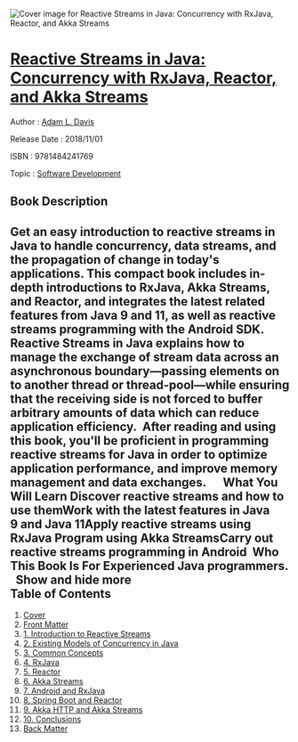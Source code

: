 ![Cover image for Reactive Streams in Java: Concurrency with RxJava, Reactor, and Akka Streams](https://imgdetail.ebookreading.net/cover/cover/20200215/EB9781484241769.jpg)

[Reactive Streams in Java: Concurrency with RxJava, Reactor, and Akka Streams](https://ebookreading.net/view/book/Reactive+Streams+in+Java%3A+Concurrency+with+RxJava%2C+Reactor%2C+and+Akka+Streams-EB9781484241769_1.html "Reactive Streams in Java: Concurrency with RxJava, Reactor, and Akka Streams")
====================================================================================================================

Author : [Adam L. Davis](https://ebookreading.net/search/author/Adam+L.+Davis)

Release Date : 2018/11/01

ISBN : 9781484241769

Topic : [Software Development](https://ebookreading.net/search/category/software-development)

Book Description
-----------------

 Get an easy introduction to reactive streams in Java to handle concurrency, data streams, and the propagation of change in today's applications. This compact book includes in-depth introductions to RxJava, Akka Streams, and Reactor, and integrates the latest related features from Java 9 and 11, as well as reactive streams programming with the Android SDK.
 
Reactive Streams in Java explains how to manage the exchange of stream data across an asynchronous boundary—passing elements on to another thread or thread-pool—while ensuring that the receiving side is not forced to buffer arbitrary amounts of data which can reduce application efficiency.  After reading and using this book, you'll be proficient in programming reactive streams for Java in order to optimize application performance, and improve memory management and data exchanges.  
  
What You Will Learn
Discover      reactive streams and how to use themWork      with the latest features in Java 9 and Java 11Apply      reactive streams using RxJava Program      using Akka StreamsCarry      out reactive streams programming in Android 
Who This Book Is For
Experienced Java programmers.
 
        Show and hide more                
Table of Contents
-----------------

1. [Cover](https://ebookreading.net/view/book/Reactive+Streams+in+Java%3A+Concurrency+with+RxJava%2C+Reactor%2C+and+Akka+Streams-EB9781484241769_1.html)
1. [Front Matter](https://ebookreading.net/view/book/Reactive+Streams+in+Java%3A+Concurrency+with+RxJava%2C+Reactor%2C+and+Akka+Streams-EB9781484241769_2.html)
1. [1. Introduction to Reactive Streams](https://ebookreading.net/view/book/Reactive+Streams+in+Java%3A+Concurrency+with+RxJava%2C+Reactor%2C+and+Akka+Streams-EB9781484241769_3.html)
1. [2. Existing Models of Concurrency in Java](https://ebookreading.net/view/book/Reactive+Streams+in+Java%3A+Concurrency+with+RxJava%2C+Reactor%2C+and+Akka+Streams-EB9781484241769_4.html)
1. [3. Common Concepts](https://ebookreading.net/view/book/Reactive+Streams+in+Java%3A+Concurrency+with+RxJava%2C+Reactor%2C+and+Akka+Streams-EB9781484241769_5.html)
1. [4. RxJava](https://ebookreading.net/view/book/Reactive+Streams+in+Java%3A+Concurrency+with+RxJava%2C+Reactor%2C+and+Akka+Streams-EB9781484241769_6.html)
1. [5. Reactor](https://ebookreading.net/view/book/Reactive+Streams+in+Java%3A+Concurrency+with+RxJava%2C+Reactor%2C+and+Akka+Streams-EB9781484241769_7.html)
1. [6. Akka Streams](https://ebookreading.net/view/book/Reactive+Streams+in+Java%3A+Concurrency+with+RxJava%2C+Reactor%2C+and+Akka+Streams-EB9781484241769_8.html)
1. [7. Android and RxJava](https://ebookreading.net/view/book/Reactive+Streams+in+Java%3A+Concurrency+with+RxJava%2C+Reactor%2C+and+Akka+Streams-EB9781484241769_9.html)
1. [8. Spring Boot and Reactor](https://ebookreading.net/view/book/Reactive+Streams+in+Java%3A+Concurrency+with+RxJava%2C+Reactor%2C+and+Akka+Streams-EB9781484241769_10.html)
1. [9. Akka HTTP and Akka Streams](https://ebookreading.net/view/book/Reactive+Streams+in+Java%3A+Concurrency+with+RxJava%2C+Reactor%2C+and+Akka+Streams-EB9781484241769_11.html)
1. [10. Conclusions](https://ebookreading.net/view/book/Reactive+Streams+in+Java%3A+Concurrency+with+RxJava%2C+Reactor%2C+and+Akka+Streams-EB9781484241769_12.html)
1. [Back Matter](https://ebookreading.net/view/book/Reactive+Streams+in+Java%3A+Concurrency+with+RxJava%2C+Reactor%2C+and+Akka+Streams-EB9781484241769_13.html)
